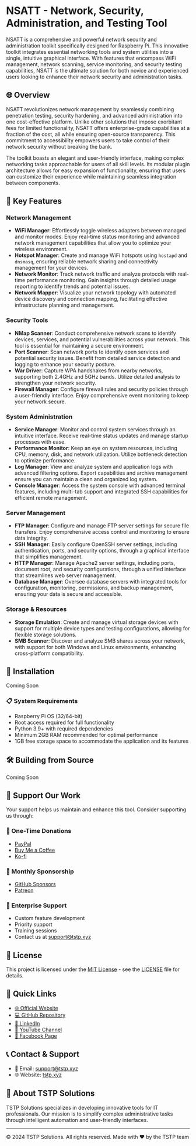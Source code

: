 # NSATT - Network, Security, Administration, and Testing Tool

NSATT is a comprehensive and powerful network security and administration toolkit specifically designed for Raspberry Pi. This innovative toolkit integrates essential networking tools and system utilities into a single, intuitive graphical interface. With features that encompass WiFi management, network scanning, service monitoring, and security testing capabilities, NSATT is the ultimate solution for both novice and experienced users looking to enhance their network security and administration tasks.

## 🌐 Overview

NSATT revolutionizes network management by seamlessly combining penetration testing, security hardening, and advanced administration into one cost-effective platform. Unlike other solutions that impose exorbitant fees for limited functionality, NSATT offers enterprise-grade capabilities at a fraction of the cost, all while ensuring open-source transparency. This commitment to accessibility empowers users to take control of their network security without breaking the bank.

The toolkit boasts an elegant and user-friendly interface, making complex networking tasks approachable for users of all skill levels. Its modular plugin architecture allows for easy expansion of functionality, ensuring that users can customize their experience while maintaining seamless integration between components.

## 🌟 Key Features

### Network Management
- **WiFi Manager**: Effortlessly toggle wireless adapters between managed and monitor modes. Enjoy real-time status monitoring and advanced network management capabilities that allow you to optimize your wireless environment.
- **Hotspot Manager**: Create and manage WiFi hotspots using `hostapd` and `dnsmasq`, ensuring reliable network sharing and connectivity management for your devices.
- **Network Monitor**: Track network traffic and analyze protocols with real-time performance monitoring. Gain insights through detailed usage reporting to identify trends and potential issues.
- **Network Mapper**: Visualize your network topology with automated device discovery and connection mapping, facilitating effective infrastructure planning and management.

### Security Tools
- **NMap Scanner**: Conduct comprehensive network scans to identify devices, services, and potential vulnerabilities across your network. This tool is essential for maintaining a secure environment.
- **Port Scanner**: Scan network ports to identify open services and potential security issues. Benefit from detailed service detection and logging to enhance your security posture.
- **War Driver**: Capture WPA handshakes from nearby networks, supporting both 2.4GHz and 5GHz bands. Utilize detailed analysis to strengthen your network security.
- **Firewall Manager**: Configure firewall rules and security policies through a user-friendly interface. Enjoy comprehensive event monitoring to keep your network secure.

### System Administration  
- **Service Manager**: Monitor and control system services through an intuitive interface. Receive real-time status updates and manage startup processes with ease.
- **Performance Monitor**: Keep an eye on system resources, including CPU, memory, disk, and network utilization. Utilize bottleneck detection to optimize performance.
- **Log Manager**: View and analyze system and application logs with advanced filtering options. Export capabilities and archive management ensure you can maintain a clean and organized log system.
- **Console Manager**: Access the system console with advanced terminal features, including multi-tab support and integrated SSH capabilities for efficient remote management.

### Server Management
- **FTP Manager**: Configure and manage FTP server settings for secure file transfers. Enjoy comprehensive access control and monitoring to ensure data integrity.
- **SSH Manager**: Easily configure OpenSSH server settings, including authentication, ports, and security options, through a graphical interface that simplifies management.
- **HTTP Manager**: Manage Apache2 server settings, including ports, document root, and security configurations, through a unified interface that streamlines web server management.
- **Database Manager**: Oversee database servers with integrated tools for configuration, monitoring, permissions, and backup management, ensuring your data is secure and accessible.

### Storage & Resources
- **Storage Emulation**: Create and manage virtual storage devices with support for multiple device types and testing configurations, allowing for flexible storage solutions.
- **SMB Scanner**: Discover and analyze SMB shares across your network, with support for both Windows and Linux environments, enhancing cross-platform compatibility.

## 🚀 Installation

Coming Soon

### 📋 System Requirements
- Raspberry Pi OS (32/64-bit)
- Root access required for full functionality
- Python 3.9+ with required dependencies
- Minimum 2GB RAM recommended for optimal performance
- 1GB free storage space to accommodate the application and its features

## 🛠️ Building from Source

Coming Soon

## 💝 Support Our Work

Your support helps us maintain and enhance this tool. Consider supporting us through:

### 🎁 One-Time Donations
- [PayPal](https://www.paypal.com/donate/?hosted_button_id=RAAYNUTMHPQQN)
- [Buy Me a Coffee](https://buymeacoffee.com/thesolutionstoproblems)
- [Ko-fi](https://ko-fi.com/thesolutionstoproblems)

### 🌟 Monthly Sponsorship
- [GitHub Sponsors](https://github.com/sponsors/TSTP-Enterprises)
- [Patreon](https://www.patreon.com/thesolutionstoproblems)

### 💎 Enterprise Support
- Custom feature development
- Priority support
- Training sessions
- Contact us at [support@tstp.xyz](mailto:support@tstp.xyz)

## 📜 License

This project is licensed under the [MIT License](https://opensource.org/licenses/MIT) - see the [LICENSE](LICENSE) file for details.

## 🔗 Quick Links

- [🌐 Official Website](https://tstp.xyz/)
- [💻 GitHub Repository](https://github.com/TSTP-Enterprises/tstp-nsatt)
- [👥 LinkedIn](https://www.linkedin.com/company/thesolutions-toproblems)
- [🎥 YouTube Channel](https://www.youtube.com/@yourpststudios)
- [📱 Facebook Page](https://www.facebook.com/profile.php?id=61557162643039)

## 📞 Contact & Support

- 📧 Email: [support@tstp.xyz](mailto:support@tstp.xyz)
- 🌐 Website: [tstp.xyz](https://tstp.xyz)

## 🏢 About TSTP Solutions

TSTP Solutions specializes in developing innovative tools for IT professionals. Our mission is to simplify complex administrative tasks through intelligent automation and user-friendly interfaces.

---
© 2024 TSTP Solutions. All rights reserved.
Made with ❤️ by the TSTP team
